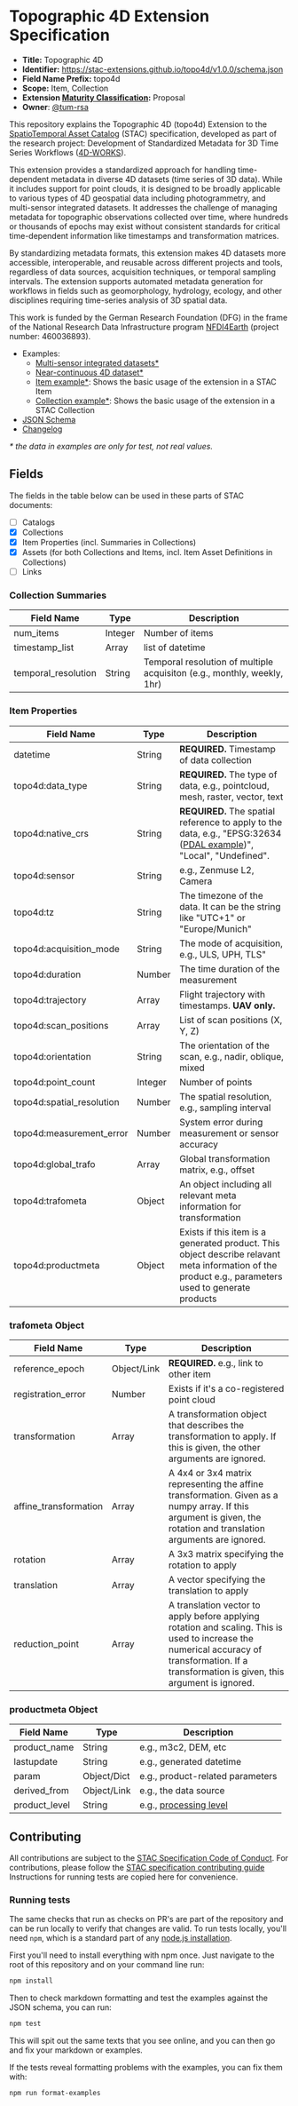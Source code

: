 # Topographic 4D Extension Specification

- **Title:** Topographic 4D
- **Identifier:** <https://stac-extensions.github.io/topo4d/v1.0.0/schema.json>
- **Field Name Prefix:** topo4d
- **Scope:** Item, Collection
- **Extension [Maturity Classification](https://github.com/radiantearth/stac-spec/tree/master/extensions/README.md#extension-maturity):** Proposal
- **Owner**: [@tum-rsa](https://www.asg.ed.tum.de/en/rsa/home/)

This repository explains the Topographic 4D (topo4d) Extension to the [SpatioTemporal Asset Catalog](https://github.com/radiantearth/stac-spec) (STAC) specification, developed as part of the research project: Development of Standardized Metadata for 3D Time Series Workflows ([4D-WORKS](https://www.asg.ed.tum.de/en/rsa/research/4d-works/)). 

This extension provides a standardized approach for handling time-dependent metadata in diverse 4D datasets (time series of 3D data). While it includes support for point clouds, it is designed to be broadly applicable to various types of 4D geospatial data including photogrammetry, and multi-sensor integrated datasets. It addresses the challenge of managing metadata for topographic observations collected over time, where hundreds or thousands of epochs may exist without consistent standards for critical time-dependent information like timestamps and transformation matrices. 

By standardizing metadata formats, this extension makes 4D datasets more accessible, interoperable, and reusable across different projects and tools, regardless of data sources, acquisition techniques, or temporal sampling intervals. The extension supports automated metadata generation for workflows in fields such as geomorphology, hydrology, ecology, and other disciplines requiring time-series analysis of 3D spatial data. 

This work is funded by the German Research Foundation (DFG) in the frame of the National Research Data Infrastructure program [NFDI4Earth](https://www.nfdi4earth.de/) (project number: 460036893). 

- Examples:
  - [Multi-sensor integrated datasets*](./examples/Isar/)
  - [Near-continuous 4D dataset*](./examples/kijkduin/)
  - [Item example*](examples/item.json): Shows the basic usage of the extension in a STAC Item
  - [Collection example*](examples/collection.json): Shows the basic usage of the extension in a STAC Collection
- [JSON Schema](json-schema/schema.json)
- [Changelog](./CHANGELOG.md)

*\* the data in examples are only for test, not real values.*

## Fields

The fields in the table below can be used in these parts of STAC documents:

- [ ] Catalogs
- [x] Collections
- [x] Item Properties (incl. Summaries in Collections)
- [x] Assets (for both Collections and Items, incl. Item Asset Definitions in Collections)
- [ ] Links

### Collection Summaries

| Field Name          | Type    | Description                                                             |
|---------------------|---------|-------------------------------------------------------------------------|
| num_items           | Integer | Number of items                                                         |
| timestamp_list      | Array   | list of datetime                                                        |
| temporal_resolution | String  | Temporal resolution of multiple acquisiton (e.g., monthly, weekly, 1hr) |

### Item Properties

| Field Name                | Type    | Description  |
|---------------------------|---------|--------------------------------|
| datetime                  | String  | **REQUIRED.** Timestamp of data collection |
| topo4d:data_type          | String  | **REQUIRED.** The type of data, e.g., pointcloud, mesh, raster, vector, text |
| topo4d:native_crs         | String  | **REQUIRED.** The spatial reference to apply to the data, e.g., "EPSG:32634 ([PDAL example](https://pdal.io/en/stable/stages/readers.las.html#options))", "Local", "Undefined". |
| topo4d:sensor             | String  | e.g., Zenmuse L2, Camera |
| topo4d:tz                 | String  | The timezone of the data. It can be the string like "UTC+1" or "Europe/Munich" |
| topo4d:acquisition_mode   | String  | The mode of acquisition, e.g., ULS, UPH, TLS" |
| topo4d:duration           | Number  | The time duration of the measurement  |
| topo4d:trajectory         | Array   | Flight trajectory with timestamps.  **UAV only.** |
| topo4d:scan_positions     | Array   | List of scan positions (X, Y, Z) |
| topo4d:orientation        | String  | The orientation of the scan, e.g., nadir, oblique, mixed |
| topo4d:point_count        | Integer | Number of points |
| topo4d:spatial_resolution | Number  | The spatial resolution, e.g., sampling interval |
| topo4d:measurement_error  | Number  | System error during measurement or sensor accuracy |
| topo4d:global_trafo       | Array   | Global transformation matrix, e.g., offset |
| topo4d:trafometa          | Object  | An object including all relevant meta information for transformation |
| topo4d:productmeta       | Object  | Exists if this item is a generated product. This object describe relavant meta information of the product e.g., parameters used to generate products |

### trafometa Object

| Field Name            | Type   | Description  |
|-----------------------|--------|------------------------------------|
| reference_epoch       | Object/Link | **REQUIRED.** e.g., link to other item |
| registration_error    | Number | Exists if it's a co-registered point cloud  |
| transformation        | Array  | A transformation object that describes the transformation to apply. If this is given, the other arguments are ignored. |
| affine_transformation | Array  | A 4x4 or 3x4 matrix representing the affine transformation. Given as a numpy array. If this argument is given, the rotation and translation arguments are ignored. |
| rotation              | Array  | A 3x3 matrix specifying the rotation to apply    |
| translation           | Array  | A vector specifying the translation to apply |
| reduction_point       | Array  | A translation vector to apply before applying rotation and scaling. This is used to increase the numerical accuracy of transformation. If a transformation is given, this argument is ignored. |

### productmeta Object
| Field Name    | Type        | Description  |
|---------------|-------------|---------------------|
| product_name  | String      | e.g., m3c2, DEM, etc  |
| lastupdate    | String    | e.g., generated datetime   |
| param         | Object/Dict | e.g., product-related parameters   |
| derived_from  | Object/Link | e.g., the data source   |
| product_level | String      | e.g., [processing level](https://github.com/stac-extensions/processing?tab=readme-ov-file#suggested-processing-levels) |

## Contributing

All contributions are subject to the
[STAC Specification Code of Conduct](https://github.com/radiantearth/stac-spec/blob/master/CODE_OF_CONDUCT.md).
For contributions, please follow the
[STAC specification contributing guide](https://github.com/radiantearth/stac-spec/blob/master/CONTRIBUTING.md) Instructions
for running tests are copied here for convenience.

### Running tests

The same checks that run as checks on PR's are part of the repository and can be run locally to verify that changes are valid. 
To run tests locally, you'll need `npm`, which is a standard part of any [node.js installation](https://nodejs.org/en/download/).

First you'll need to install everything with npm once. Just navigate to the root of this repository and on 
your command line run:
```bash
npm install
```

Then to check markdown formatting and test the examples against the JSON schema, you can run:
```bash
npm test
```

This will spit out the same texts that you see online, and you can then go and fix your markdown or examples.

If the tests reveal formatting problems with the examples, you can fix them with:
```bash
npm run format-examples
```
